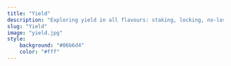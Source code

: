 ```yaml
---
title: "Yield"
description: "Exploring yield in all flavours: staking, locking, no-loss, fixed, PT/FT, etc."
slug: "Yield"
image: "yield.jpg"
style:
    background: "#06b6d4"
    color: "#fff"
---
```


